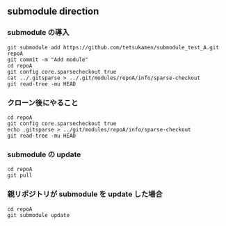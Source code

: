 ## submodule direction

### submodule の導入

```
git submodule add https://github.com/tetsukamen/submodule_test_A.git repoA
git commit -m "Add module"
cd repoA
git config core.sparsecheckout true
cat ../.gitsparse > ../.git/modules/repoA/info/sparse-checkout
git read-tree -mu HEAD
```

### クローン後にやること

```
cd repoA
git config core.sparsecheckout true
echo .gitsparse > ../git/modules/repoA/info/sparse-checkout
git read-tree -mu HEAD
```

### submodule の update

```
cd repoA
git pull
```

### 親リポジトリが submodule を update した場合

```
cd repoA
git submodule update
```
